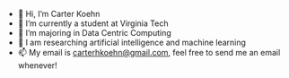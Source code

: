 - 👋 Hi, I’m Carter Koehn
- 👀 I’m currently a student at Virginia Tech
- 🌱 I’m majoring in Data Centric Computing
- 💞️ I am researching artificial intelligence and machine learning
- 📫 My email is carterhkoehn@gmail.com, feel free to send me an email whenever!

<!---
Koehnc/Koehnc is a ✨ special ✨ repository because its `README.md` (this file) appears on your GitHub profile.
You can click the Preview link to take a look at your changes.
--->
